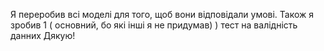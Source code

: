 Я переробив всі моделі для того, щоб вони відповідали умові.
Також я зробив 1 ( основний, бо які інші я не придумав) ) тест на валідність данних
Дякую!

